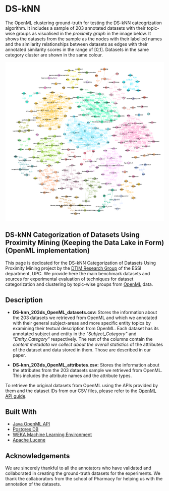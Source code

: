 # DS-kNN
The OpenML clustering ground-truth for testing the DS-kNN cateogrization algorithm. It includes a sample of 203 annotated datasets with their topic-wise groups as visualised in the *proximity graph* in the image below. It shows the datasets from the sample as the nodes with their labelled names and the similarity relationships between datasets as edges with their annotated similarity scores in the range of [0,1]. Datasets in the same category cluster are shown in the same colour.

![OpenML Data Lake Proximity Graph](/OpenML_Data_Lake_Proximity_Graph.png?raw=true "Output DS-kNN proximity graph")

## DS-kNN Categorization of Datasets Using Proximity Mining (Keeping the Data Lake in Form) (OpenML implementation)
This page is dedicated for the DS-kNN Categorization of Datasets Using Proximity Mining project by the [DTIM Research Group](http://www.essi.upc.edu/dtim) of the ESSI department, UPC. We provide here the main benchmark datasets and sources for experimental evaluation of techniques for dataset categorization and clustering by topic-wise groups from [OpenML](https://www.openml.org) data.

## Description
* **DS-knn_203ds_OpenML_datasets.csv:** Stores the information about the 203 datasets we retrieved from OpenML and which we annotated with their general subject-areas and more specific entity topics by examining their textual description from OpenML. Each dataset has its annotated subject and entity in the *"Subject_Category"* and *"Entity_Category"* respectively. The rest of the columns contain the *content metadata we collect about the overall statistics* of the attributes of the dataset and data stored in them. Those are described in our paper.

* **DS-knn_203ds_OpenML_attributes.csv:** Stores the information about the attributes from the 203 datasets sample we retrieved from OpenML. This includes the attribute names and the attribute types.

To retrieve the original datasets from OpenML using the APIs provided by them and the dataset IDs from our CSV files, please refer to the [OpenML API guide](https://openml.github.io/OpenML/Java-guide/).

## Built With

* [Java OpenML API](https://openml.github.io/OpenML/Java-guide/)
* [Postgres DB](https://www.postgresql.org/)
* [WEKA Machine Learning Environment](http://www.cs.waikato.ac.nz/ml/weka/)
* [Apache Lucene](http://lucene.apache.org/)

## Acknowledgements
We are sincerely thankful to all the annotators who have validated and collaborated in creating the ground-truth datasets for the experiments. We thank the collaborators from the school of Pharmacy for helping us with the annotation of the datasets.



